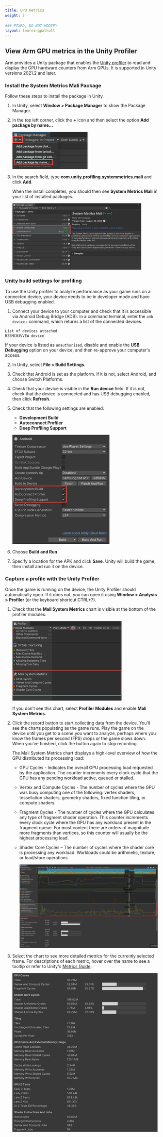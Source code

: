 ```yaml
---
title: GPU metrics
weight: 2

### FIXED, DO NOT MODIFY
layout: learningpathall
---
```


## View Arm GPU metrics in the Unity Profiler

Arm provides a Unity package that enables the [Unity profiler](https://unity.com/features/profiling) to read and display the GPU hardware counters from Arm GPUs. It is supported in Unity versions 2021.2 and later.

### Install the System Metrics Mali Package

Follow these steps to install the package in Unity.

1. In Unity, select **Window > Package Manager** to show the Package Manager.
2. In the top left corner, click the **+** icon and then select the option **Add package by name…**

    ![Adding a Unity package by name](unity_add_package_by_name.png "Figure 1. Add a package by name")
3. In the search field, type **com.unity.profiling.systemmetrics.mali** and click **Add**.

    When the install completes, you should then see **System Metrics Mali** in your list of installed packages.

    ![Mali System Metrics in the Package Manager](unity_package_manager.png "Figure 2. Mali System Metrics package in the Package Manager")

### Unity build settings for profiling

To use the Unity profiler to analyze performance as your game runs on a connected device, your device needs to be in developer mode and have USB debugging enabled.

1. Connect your device to your computer and check that it is accessible via Android Debug Bridge (ADB). In a command terminal, enter the `adb devices` command, which returns a list of the connected devices.

```console
List of devices attached
RZ8MC03VVEW	device
```

If your device is listed as `unauthorized`, disable and enable the **USB Debugging** option on your device, and then re-approve your computer's access.

2. In Unity, select **File > Build Settings**.
3. Check that Android is set as the platform. If it is not, select Android, and choose Switch Platforms.
4. Check that your device is visible in the **Run device** field. If it is not, check that the device is connected and has USB debugging enabled, then click **Refresh**.
5. Check that the following settings are enabled:
    - **Development Build**
    - **Autoconnect Profiler**
    - **Deep Profiling Support**

    ![Unity build settings for profiling](unity_build_settings.png "Figure 3. Unity build settings for profiling")

6. Choose **Build and Run**.
7. Specify a location for the APK and click **Save**. Unity will build the game, then install and run it on the device.

### Capture a profile with the Unity Profiler

Once the game is running on the device, the Unity Profiler should automatically open. If it does not, you can open it using **Window > Analysis > Profiler** (or the keyboard shortcut CTRL+7).

1. Check that the **Mali System Metrics** chart is visible at the bottom of the profiler modules.

     ![Unity Profiler modules](unity_profiler_modules.png "Figure 4. Unity Profiler modules")

    If you don’t see this chart, select **Profiler Modules** and enable **Mali System Metrics**.

2. Click the record button to start collecting data from the device. You’ll see the charts populating as the game runs. Play the game on the device until you get to a scene you want to analyze, perhaps where you know the frames per second (FPS) drops or the game slows down. When you’ve finished, click the button again to stop recording.

    The Mali System Metrics chart displays a high-level overview of how the GPU distributed its processing load:

     -  GPU Cycles - Indicates the overall GPU processing load requested by the application. The counter increments every clock cycle that the GPU has any pending workload active, queued or stalled.

    -  Vertex and Compute Cycles - The number of cycles where the GPU was busy computing one of the following: vertex shaders, tessellation shaders, geometry shaders, fixed function tiling, or compute shaders.
    
    -  Fragment Cycles - The number of cycles where the GPU calculates any type of fragment shader operation. This counter increments every clock cycle where the GPU has any workload present in the fragment queue. For most content there are orders of magnitude more fragments than vertices, so this counter will usually be the highest processing load.
    
    -  Shader Core Cycles – The number of cycles where the shader core is processing any workload. Workloads could be arithmetic, texture, or load/store operations.

        ![Mali System Metrics in the Unity Profiler](unity_mali_system_metrics.png "Figure 5. Mali System Metrics in the Unity Profiler")

3. Select the chart to see more detailed metrics for the currently selected frame. For descriptions of each metric, hover over the name to see a tooltip or refer to Unity's [Metrics Guide](https://docs.unity3d.com/Packages/com.unity.profiling.systemmetrics.mali@1.0/manual/metrics-guide.html).

     ![Detailed GPU Metrics in the Unity Profiler](unity_mali_metrics_list.png "Figure 6. Detailed GPU Metrics in the Unity Profiler")
